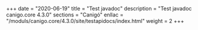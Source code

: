 +++
date        = "2020-06-19"
title       = "Test javadoc"
description = "Test javadoc canigo.core 4.3.0"
sections    = "Canigó"
enllac		= "/moduls/canigo.core/4.3.0/site/testapidocs/index.html"
weight		= 2
+++

